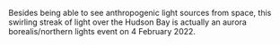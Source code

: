 Besides being able to see anthropogenic light sources from space, this swirling streak of light over the Hudson Bay is actually an aurora borealis/northern lights event on 4 February 2022.